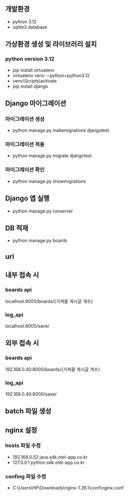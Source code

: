 ## 개발환경
- python 3.12
- sqlite3 database

## 가상환경 생성 및 라이브러리 설치
### python version 3.12
- pip install virtualenv
- virtualenv venv --python=python3.12
- venv\Scripts\activate
- pip install django

## Django 마이그레이션
### 마이그레이션 생성
- python manage.py makemigrations djangotest
### 마이그레이션 적용
- python manage.py migrate djangotest
### 마이그레이션 확인
- python manage.py showmigrations

## Django 앱 실행
- python manage.py runserver

## DB 적재
- python manage.py boards

## url
## 내부 접속 시
### boards api
localhost:8000/boards/{가져올 게시글 개수}
### log_api
localhost:8000/save/

## 외부 접속 시
### boards api
192.168.0.40:8000/boards/{가져올 게시글 개수}
### log_api
192.168.0.40:8000/save/


## batch 파일 생성

## nginx 설정
### hosts 파일 수정
- 192.168.0.52 java.sdk.otel-app.co.kr
- 127.0.0.1 python.sdk.otel-app.co.kr

### confing 파일 수정
- C:\Users\HP\Downloads\nginx-1.26.1\conf\nginx.conf